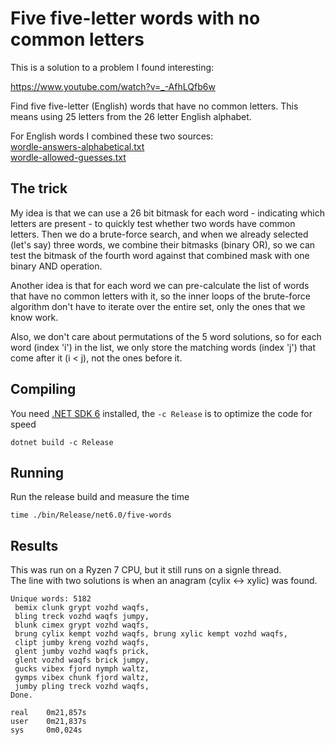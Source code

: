 # Five five-letter words with no common letters
This is a solution to a problem I found interesting:

https://www.youtube.com/watch?v=_-AfhLQfb6w

Find five five-letter (English) words that have no common letters. This means using 25 letters from the 26 letter English alphabet.

For English words I combined these two sources:  
[wordle-answers-alphabetical.txt](https://gist.github.com/cfreshman/a03ef2cba789d8cf00c08f767e0fad7b)  
[wordle-allowed-guesses.txt](https://gist.github.com/cfreshman/cdcdf777450c5b5301e439061d29694c)

## The trick
My idea is that we can use a 26 bit bitmask for each word - indicating which letters are present - to quickly test whether two words
have common letters. Then we do a brute-force search, and when we already selected (let's say) three words, we combine their bitmasks
(binary OR), so we can test the bitmask of the fourth word against that combined mask with one binary AND operation.

Another idea is that for each word we can pre-calculate the list of words that have no common letters with it,
so the inner loops of the brute-force algorithm don't have to iterate over the entire set, only the ones that we
know work.

Also, we don't care about permutations of the 5 word solutions, so for each word (index 'i') in the list, we only store
the matching words (index 'j') that come after it (i < j), not the ones before it.


## Compiling
You need [.NET SDK 6](https://dotnet.microsoft.com/en-us/download/dotnet/6.0) installed, the `-c Release` is to optimize the code for speed
```
dotnet build -c Release
```

## Running
Run the release build and measure the time
```
time ./bin/Release/net6.0/five-words 
```

## Results
This was run on a Ryzen 7 CPU, but it still runs on a signle thread.  
The line with two solutions is when an anagram (cylix <-> xylic) was found.
```
Unique words: 5182
 bemix clunk grypt vozhd waqfs,
 bling treck vozhd waqfs jumpy,
 blunk cimex grypt vozhd waqfs,
 brung cylix kempt vozhd waqfs, brung xylic kempt vozhd waqfs,
 clipt jumby kreng vozhd waqfs,
 glent jumby vozhd waqfs prick,
 glent vozhd waqfs brick jumpy,
 gucks vibex fjord nymph waltz,
 gymps vibex chunk fjord waltz,
 jumby pling treck vozhd waqfs,
Done.

real    0m21,857s
user    0m21,837s
sys     0m0,024s
```